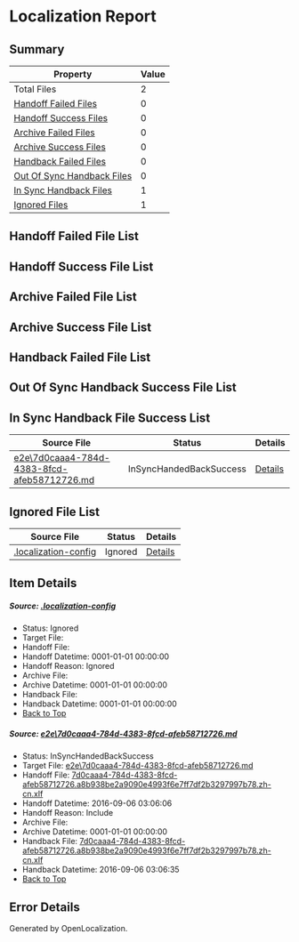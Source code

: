 # <a name='report-top'></a> Localization Report

## Summary
 Property | Value 
 -------- | ----- 
 Total Files | 2
[ Handoff Failed Files ](#handoff-failed-list)| 0
[ Handoff Success Files ](#handoff-success-list)| 0
[ Archive Failed Files ](#archive-failed-list)| 0
[ Archive Success Files ](#archive-success-list)| 0
[ Handback Failed Files ](#handback-failed-list)| 0
[ Out Of Sync Handback Files ](#outofsync-handback-success-list)| 0
[ In Sync Handback Files ](#insync-handback-success-list)| 1
[ Ignored Files ](#ignored-list)| 1

## <a name='handoff-failed-list'></a> Handoff Failed File List

## <a name='handoff-success-list'></a> Handoff Success File List

## <a name='archive-failed-list'></a> Archive Failed File List

## <a name='archive-success-list'></a> Archive Success File List

## <a name='handback-failed-list'></a> Handback Failed File List

## <a name='outofsync-handback-success-list'></a> Out Of Sync Handback Success File List

## <a name='insync-handback-success-list'></a> In Sync Handback File Success List
 Source File | Status | Details 
 ----------- | ------ | ------- 
 [e2e\7d0caaa4-784d-4383-8fcd-afeb58712726.md](https://github.com/OpenLocalizationTestOrg/ol-test0/blob/3f39f3675436a09efb25e6dd60eedb42a50982f7/e2e/7d0caaa4-784d-4383-8fcd-afeb58712726.md) | InSyncHandedBackSuccess | [Details](#b54113fabcdcdecdb8fb7fad646459f2f475cdd91)

## <a name='ignored-list'></a> Ignored File List
 Source File | Status | Details 
 ----------- | ------ | ------- 
 [.localization-config](https://github.com/OpenLocalizationTestOrg/ol-test0/blob/3f39f3675436a09efb25e6dd60eedb42a50982f7/.localization-config) | Ignored | [Details](#3d4f252ac210baf56311d7e97dcc2db10974dbd20)

## Item Details
##### <a name='3d4f252ac210baf56311d7e97dcc2db10974dbd20'></a> Source: [.localization-config](https://github.com/OpenLocalizationTestOrg/ol-test0/blob/3f39f3675436a09efb25e6dd60eedb42a50982f7/.localization-config)
* Status: Ignored
* Target File: 
* Handoff File: 
* Handoff Datetime: 0001-01-01 00:00:00
* Handoff Reason: Ignored
* Archive File: 
* Archive Datetime: 0001-01-01 00:00:00
* Handback File: 
* Handback Datetime: 0001-01-01 00:00:00
* [Back to Top](#report-top)

##### <a name='b54113fabcdcdecdb8fb7fad646459f2f475cdd91'></a> Source: [e2e\7d0caaa4-784d-4383-8fcd-afeb58712726.md](https://github.com/OpenLocalizationTestOrg/ol-test0/blob/3f39f3675436a09efb25e6dd60eedb42a50982f7/e2e/7d0caaa4-784d-4383-8fcd-afeb58712726.md)
* Status: InSyncHandedBackSuccess
* Target File: [e2e\7d0caaa4-784d-4383-8fcd-afeb58712726.md](https://github.com/OpenLocalizationTestOrg/ol-test0-zhcn/blob/dbc150d3158154d0b0e84279169765258bbcbe32/e2e/7d0caaa4-784d-4383-8fcd-afeb58712726.md)
* Handoff File: [7d0caaa4-784d-4383-8fcd-afeb58712726.a8b938be2a9090e4993f6e7ff7df2b3297997b78.zh-cn.xlf](https://github.com/OpenLocalizationTestOrg/ol-test0-handoff/blob/99c6ec8909c9f1e030dc4486989f9801ca1ce25d/ol-handoff/OpenLocalizationTestOrg/ol-test0-zhcn/ci/ht/7d0caaa4-784d-4383-8fcd-afeb58712726.a8b938be2a9090e4993f6e7ff7df2b3297997b78.zh-cn.xlf)
* Handoff Datetime: 2016-09-06 03:06:06
* Handoff Reason: Include
* Archive File: 
* Archive Datetime: 0001-01-01 00:00:00
* Handback File: [7d0caaa4-784d-4383-8fcd-afeb58712726.a8b938be2a9090e4993f6e7ff7df2b3297997b78.zh-cn.xlf](https://github.com/OpenLocalizationTestOrg/ol-test0-handback/blob/79494564e7f798b612c18f3108914ef7c1edaca0/ol-handback/OpenLocalizationTestOrg/ol-test0-zhcn/ci/ht/7d0caaa4-784d-4383-8fcd-afeb58712726.a8b938be2a9090e4993f6e7ff7df2b3297997b78.zh-cn.xlf)
* Handback Datetime: 2016-09-06 03:06:35
* [Back to Top](#report-top)


## Error Details

Generated by OpenLocalization.
